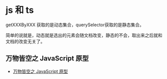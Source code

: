 # js 和 ts

getXXXByXXX 获取的是动态集合，querySelector获取的是静态集合。

简单的说就是，动态就是选出的元素会随文档改变，静态的不会，取出来之后就和文档的改变无关了。

## 万物皆空之 JavaScript 原型

- [万物皆空之 JavaScript 原型](https://ulivz.com/2016/12/20/javascript-prototype/)